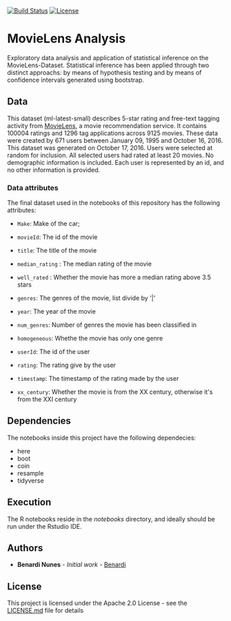 [![Build Status](https://img.shields.io/badge/R%3E%3D-3.3.3-6666ff.svg)](https://cran.r-project.org/doc/FAQ/R-FAQ.html)
[![License](https://img.shields.io/badge/License-Apache%202.0-blue.svg)](https://opensource.org/licenses/Apache-2.0)

# MovieLens Analysis

Exploratory data analysis and application of statistical inference on the MovieLens-Dataset. Statistical inference has been applied through two distinct approachs: by means of hypothesis testing and by means of confidence intervals generated using bootstrap.

## Data

This dataset (ml-latest-small) describes 5-star rating and free-text tagging activity from [MovieLens](http://movielens.org), a movie recommendation service. It contains 100004 ratings and 1296 tag applications across 9125 movies. These data were created by 671 users between January 09, 1995 and October 16, 2016. This dataset was generated on October 17, 2016. Users were selected at random for inclusion. All selected users had rated at least 20 movies. No demographic information is included. Each user is represented by an id, and no other information is provided.

### Data attributes

The final dataset used in the notebooks of this repository has the following attributes:

- `Make`: Make of the car;

- `movieId`: The id of the movie       
- `title`:  The title of the movie
- `median_rating` : The median rating of the movie
- `well_rated` :  Whether the movie has more a median rating above 3.5 stars
- `genres`: The genres of the movie, list divide by '|'       
- `year`: The year of the movie  
- `num_genres`: Number of genres the movie has been classified in   
- `homogeneous`: Whethe the movie has only one genre 
- `userId`: The id of the user       
- `rating`: The rating give by the user   
- `timestamp`: The timestamp of the rating made by the user 
- `xx_century`: Whether the movie is from the XX century, otherwise it's from the XXI century

## Dependencies

The notebooks inside this project have the following dependecies:

- here
- boot
- coin
- resample
- tidyverse

## Execution

The R notebooks reside in the *notebooks* directory, and ideally should be run under the Rstudio IDE.

## Authors

* **Benardi Nunes** - *Initial work* - [Benardi](https://github.com/Benardi)

## License

This project is licensed under the Apache 2.0 License - see the [LICENSE.md](LICENSE.md) file for details